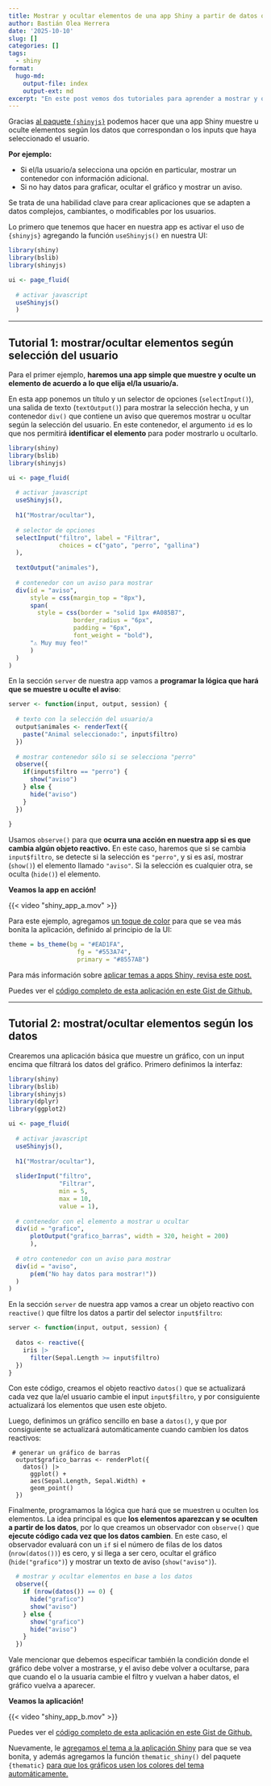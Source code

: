```yaml
---
title: Mostrar y ocultar elementos de una app Shiny a partir de datos o inputs
author: Bastián Olea Herrera
date: '2025-10-10'
slug: []
categories: []
tags:
  - shiny
format:
  hugo-md:
    output-file: index
    output-ext: md
excerpt: "En este post vemos dos tutoriales para aprender a mostrar y ocultar elementos de una app Shiny a partir de datos o inputs del usuario, usando el paquete `{shinyjs}`. Se trata de una habilidad clave para crear aplicaciones que se adapten a datos complejos, cambiantes, o modificables por los usuarios."
---
```


Gracias [al paquete `{shinyjs}`](https://deanattali.com/shinyjs/) podemos hacer que una app Shiny muestre u oculte elementos según los datos que correspondan o los inputs que haya seleccionado el usuario. 

**Por ejemplo:**
- Si el/la usuario/a selecciona una opción en particular, mostrar un contenedor con información adicional.
- Si no hay datos para graficar, ocultar el gráfico y mostrar un aviso.

Se trata de una habilidad clave para crear aplicaciones que se adapten a datos complejos, cambiantes, o modificables por los usuarios.

Lo primero que tenemos que hacer en nuestra app es activar el uso de `{shinyjs}` agregando la función `useShinyjs()` en nuestra UI:

```r
library(shiny)
library(bslib)
library(shinyjs)

ui <- page_fluid(
  
  # activar javascript
  useShinyjs()
  )
```

----

## Tutorial 1: mostrar/ocultar elementos según selección del usuario

Para el primer ejemplo, **haremos una app simple que muestre y oculte un elemento de acuerdo a lo que elija el/la usuario/a.** 

En esta app ponemos un título y un selector de opciones (`selectInput()`), una salida de texto (`textOutput()`) para mostrar la selección hecha, y un contenedor `div()` que contiene un aviso que queremos mostrar u ocultar según la selección del usuario. En este contenedor, el argumento `id` es lo que nos permitirá **identificar el elemento** para poder mostrarlo u ocultarlo.

```r
library(shiny)
library(bslib)
library(shinyjs)

ui <- page_fluid(
  
  # activar javascript
  useShinyjs(),
  
  h1("Mostrar/ocultar"),
  
  # selector de opciones 
  selectInput("filtro", label = "Filtrar", 
              choices = c("gato", "perro", "gallina")
  ),
  
  textOutput("animales"),
  
  # contenedor con un aviso para mostrar
  div(id = "aviso",
      style = css(margin_top = "8px"),
      span(
        style = css(border = "solid 1px #A085B7",
                  border_radius = "6px",
                  padding = "6px",
                  font_weight = "bold"),
      "⚠️ Muy muy feo!"
      )
  )
)
```

En la sección `server` de nuestra app vamos a **programar la lógica que hará que se muestre u oculte el aviso**:

```r
server <- function(input, output, session) {
  
  # texto con la selección del usuario/a
  output$animales <- renderText({
    paste("Animal seleccionado:", input$filtro)
  })
  
  # mostrar contenedor sólo si se selecciona "perro"
  observe({
    if(input$filtro == "perro") {
      show("aviso")
    } else {
      hide("aviso")
    }
  })
  
}
```

Usamos `observe()` para que **ocurra una acción en nuestra app si es que cambia algún objeto reactivo.** En este caso, haremos que si se cambia `input$filtro`, se detecte si la selección es `"perro"`, y si es así, mostrar (`show()`) el elemento llamado `"aviso"`. Si la selección es cualquier otra, se oculta (`hide()`) el elemento.

**Veamos la app en acción!**

{{< video "shiny_app_a.mov" >}}

Para este ejemplo, agregamos [un toque de color](/blog/shiny_temas/) para que se vea más bonita la aplicación, definido al principio de la UI:

```r
theme = bs_theme(bg = "#EAD1FA",
                   fg = "#553A74", 
                   primary = "#8557AB")
```

Para más información sobre [aplicar temas a apps Shiny, revisa este post.](/blog/shiny_temas/)
 
Puedes ver el [código completo de esta aplicación en este Gist de Github.](https://gist.github.com/bastianolea/4fd42f2e95bfd34deb386b3373960358)

----

## Tutorial 2: mostrat/ocultar elementos según los datos

Crearemos una aplicación básica que muestre un gráfico, con un input encima que filtrará los datos del gráfico. Primero definimos la interfaz:

```r
library(shiny)
library(bslib)
library(shinyjs)
library(dplyr)
library(ggplot2)

ui <- page_fluid(
  
  # activar javascript
  useShinyjs(),
  
  h1("Mostrar/ocultar"),
  
  sliderInput("filtro", 
              "Filtrar", 
              min = 5,
              max = 10,
              value = 1),
  
  # contenedor con el elemento a mostrar u ocultar
  div(id = "grafico",
      plotOutput("grafico_barras", width = 320, height = 200)
      ),
  
  # otro contenedor con un aviso para mostrar
  div(id = "aviso",
      p(em("No hay datos para mostrar!"))
  )
)
```

En la sección `server` de nuestra app vamos a crear un objeto reactivo con `reactive()` que filtre los datos a partir del selector `input$filtro`:

```r
server <- function(input, output, session) {
  
  datos <- reactive({
    iris |> 
      filter(Sepal.Length >= input$filtro)
  })
}
```

Con este código, creamos el objeto reactivo `datos()` que se actualizará cada vez que la/el usuario cambie el input `input$filtro`, y por consiguiente actualizará los elementos que usen este objeto.

Luego, definimos un gráfico sencillo en base a `datos()`, y que por consiguiente se actualizará automáticamente cuando cambien los datos reactivos:

```
 # generar un gráfico de barras
  output$grafico_barras <- renderPlot({
    datos() |> 
      ggplot() +
      aes(Sepal.Length, Sepal.Width) +
      geom_point()
  })
```

Finalmente, programamos la lógica que hará que se muestren u oculten los elementos. La idea principal es que **los elementos aparezcan y se oculten a partir de los datos**, por lo que creamos un observador con `observe()` que **ejecute código cada vez que los datos cambien**. En este caso, el observador evaluará con un `if` si el número de filas de los datos (`nrow(datos())`) es cero, y si llega a ser cero, ocultar el gráfico (`hide("grafico")`) y mostrar un texto de aviso (`show("aviso")`).

```r
  # mostrar y ocultar elementos en base a los datos
  observe({
    if (nrow(datos()) == 0) {
      hide("grafico")
      show("aviso")
    } else {
      show("grafico")
      hide("aviso")
    }
  })
```

Vale mencionar que debemos especificar también la condición donde el gráfico debe volver a mostrarse, y el aviso debe volver a ocultarse, para que cuando el o la usuaria cambie el filtro y vuelvan a haber datos, el gráfico vuelva a aparecer.

**Veamos la aplicación!**

{{< video "shiny_app_b.mov" >}}

Puedes ver el [código completo de esta aplicación en este Gist de Github.](https://gist.github.com/bastianolea/31509ea2d6ed040fe61231e2247987a1)

Nuevamente, le [agregamos el tema a la aplicación Shiny](/blog/shiny_temas/) para que se vea bonita, y además agregamos la función `thematic_shiny()` del paquete `{thematic}` [para que los gráficos usen los colores del tema automáticamente.](/blog/shiny_temas/#aplicar-el-tema-de-tu-app-shiny-a-tus-gráficos)
